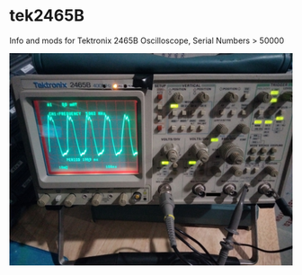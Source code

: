 # tek2465B
Info and mods for Tektronix 2465B Oscilloscope, Serial Numbers > 50000


<img src="images/Tek2465b_working.jpg" alt="" width="600">
